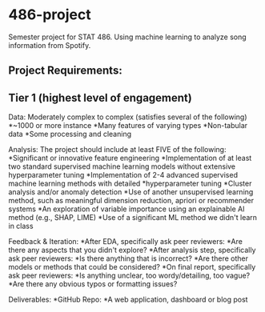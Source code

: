 # 486-project
Semester project for STAT 486. Using machine learning to analyze song information from Spotify.


## Project Requirements:

## Tier 1 (highest level of engagement)
Data: Moderately complex to complex (satisfies several of the following)
*~1000 or more instance
*Many features of varying types
*Non-tabular data
*Some processing and cleaning

Analysis: The project should include at least FIVE of the following:
*Significant or innovative feature engineering
*Implementation of at least two standard supervised machine learning models without extensive
hyperparameter tuning
*Implementation of 2-4 advanced supervised machine learning methods with detailed
*hyperparameter tuning
*Cluster analysis and/or anomaly detection
*Use of another unsupervised learning method, such as meaningful dimension reduction, apriori or
recommender systems
*An exploration of variable importance using an explainable AI method (e.g., SHAP, LIME)
*Use of a significant ML method we didn't learn in class

Feedback & Iteration:
*After EDA, specifically ask peer reviewers:
*Are there any aspects that you didn't explore?
*After analysis step, specifically ask peer reviewers:
*Is there anything that is incorrect?
*Are there other models or methods that could be considered?
*On final report, specifically ask peer reviewers:
*Is anything unclear, too wordy/detailing, too vague?
*Are there any obvious typos or formatting issues?

Deliverables:
*GitHub Repo:
*A web application, dashboard or blog post
